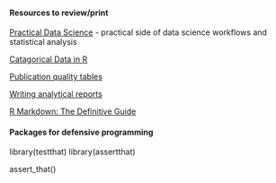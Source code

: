 #### Resources to review/print

[Practical Data Science](https://peerj.com/collections/50-practicaldatascistats/) - practical side of data science workflows and statistical analysis

[Catagorical Data in R](https://www.amelia.mn/WranglingCats.pdf)

[Publication quality tables](https://gt.rstudio.com/)

[Writing analytical reports](https://twitter.com/MikeKSmith/)

[R Markdown: The Definitive Guide](https://bookdown.org/yihui/rmarkdown/)



#### Packages for defensive programming
library(testthat)
library(assertthat)

assert_that()
